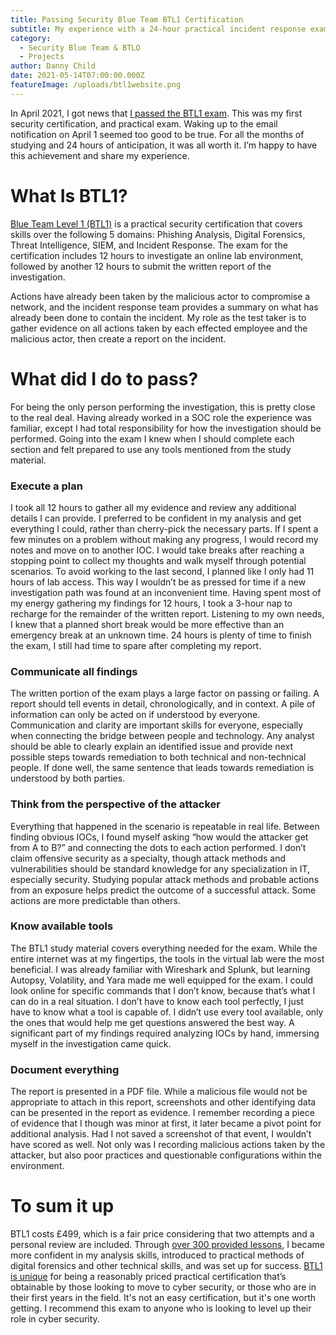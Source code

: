 ```yaml
---
title: Passing Security Blue Team BTL1 Certification
subtitle: My experience with a 24-hour practical incident response exam
category:
  - Security Blue Team & BTLO
  - Projects
author: Danny Child
date: 2021-05-14T07:00:00.000Z
featureImage: /uploads/btl1website.png
---
```

In April 2021, I got news that [I passed the BTL1 exam](https://www.linkedin.com/feed/update/urn:li:activity:6785417984098889728/). This was my first security certification, and practical exam. Waking up to the email notification on April 1 seemed too good to be true. For all the months of studying and 24 hours of anticipation, it was all worth it. I’m happy to have this achievement and share my experience.

# **What Is BTL1?**

[Blue Team Level 1 (BTL1)](https://securityblue.team/why-btl1/) is a practical security certification that covers skills over the following 5 domains: Phishing Analysis, Digital Forensics, Threat Intelligence, SIEM, and Incident Response. The exam for the certification includes 12 hours to investigate an online lab environment, followed by another 12 hours to submit the written report of the investigation.

Actions have already been taken by the malicious actor to compromise a network, and the incident response team provides a summary on what has already been done to contain the incident. My role as the test taker is to gather evidence on all actions taken by each effected employee and the malicious actor, then create a report on the incident.

# **What did I do to pass?**

For being the only person performing the investigation, this is pretty close to the real deal. Having already worked in a SOC role the experience was familiar, except I had total responsibility for how the investigation should be performed. Going into the exam I knew when I should complete each section and felt prepared to use any tools mentioned from the study material.

### **Execute a plan**

I took all 12 hours to gather all my evidence and review any additional details I can provide. I preferred to be confident in my analysis and get everything I could, rather than cherry-pick the necessary parts. If I spent a few minutes on a problem without making any progress, I would record my notes and move on to another IOC. I would take breaks after reaching a stopping point to collect my thoughts and walk myself through potential scenarios. To avoid working to the last second, I planned like I only had 11 hours of lab access. This way I wouldn’t be as pressed for time if a new investigation path was found at an inconvenient time. Having spent most of my energy gathering my findings for 12 hours, I took a 3-hour nap to recharge for the remainder of the written report. Listening to my own needs, I knew that a planned short break would be more effective than an emergency break at an unknown time. 24 hours is plenty of time to finish the exam, I still had time to spare after completing my report.

### **Communicate all findings**

The written portion of the exam plays a large factor on passing or failing. A report should tell events in detail, chronologically, and in context. A pile of information can only be acted on if understood by everyone. Communication and clarity are important skills for everyone, especially when connecting the bridge between people and technology. Any analyst should be able to clearly explain an identified issue and provide next possible steps towards remediation to both technical and non-technical people. If done well, the same sentence that leads towards remediation is understood by both parties.

### **Think from the perspective of the attacker**

Everything that happened in the scenario is repeatable in real life. Between finding obvious IOCs, I found myself asking “how would the attacker get from A to B?” and connecting the dots to each action performed. I don’t claim offensive security as a specialty, though attack methods and vulnerabilities should be standard knowledge for any specialization in IT, especially security. Studying popular attack methods and probable actions from an exposure helps predict the outcome of a successful attack. Some actions are more predictable than others.

### **Know available tools**

The BTL1 study material covers everything needed for the exam. While the entire internet was at my fingertips, the tools in the virtual lab were the most beneficial. I was already familiar with Wireshark and Splunk, but learning Autopsy, Volatility, and Yara made me well equipped for the exam. I could look online for specific commands that I don’t know, because that’s what I can do in a real situation. I don’t have to know each tool perfectly, I just have to know what a tool is capable of. I didn’t use every tool available, only the ones that would help me get questions answered the best way. A significant part of my findings required analyzing IOCs by hand, immersing myself in the investigation came quick.

### **Document everything**

The report is presented in a PDF file. While a malicious file would not be appropriate to attach in this report, screenshots and other identifying data can be presented in the report as evidence. I remember recording a piece of evidence that I though was minor at first, it later became a pivot point for additional analysis. Had I not saved a screenshot of that event, I wouldn’t have scored as well. Not only was I recording malicious actions taken by the attacker, but also poor practices and questionable configurations within the environment.

# **To sum it up**

BTL1 costs £499, which is a fair price considering that two attempts and a personal review are included. Through [over 300 provided lessons](https://securityblue.team/why-btl1/#coursecontent), I became more confident in my analysis skills, introduced to practical methods of digital forensics and other technical skills, and was set up for success. [BTL1 is unique](https://pauljerimy.com/security-certification-roadmap/) for being a reasonably priced practical certification that’s obtainable by those looking to move to cyber security, or those who are in their first years in the field. It's not an easy certification, but it's one worth getting. I recommend this exam to anyone who is looking to level up their role in cyber security.